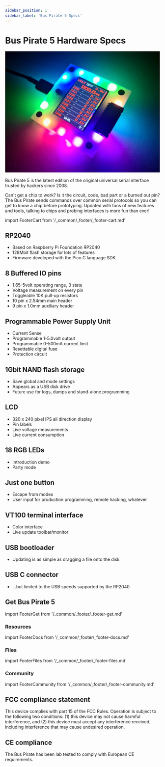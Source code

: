 ```yaml
---
sidebar_position: 1
sidebar_label: 'Bus Pirate 5 Specs'
---
```


# Bus Pirate 5 Hardware Specs

![](./img/bp5rev10/bp5rev10-cover-angle.jpg) 

Bus Pirate 5 is the latest edition of the original universal serial interface trusted by hackers since 2008. 

Can't get a chip to work? Is it the circuit, code, bad part or a burned out pin? The Bus Pirate sends commands over common serial protocols so you can get to know a chip before prototyping. Updated with tons of new features and tools, talking to chips and probing interfaces is more fun than ever!

import FooterCart from '/_common/_footer/_footer-cart.md' 

<FooterCart/>

## RP2040
- Based on Raspberry Pi Foundation RP2040
- 128Mbit flash storage for lots of features
- Firmware developed with the Pico C language SDK

## 8 Buffered IO pins
- 1.65-5volt operating range, 3 state
- Voltage measurement on every pin
- Toggleable 10K pull-up resistors
- 10 pin x 2.54mm main header
- 9 pin x 1.0mm auxiliary header

## Programmable Power Supply Unit
- Current Sense
- Programmable 1-5.0volt output
- Programmable 0-500mA current limit
- Resettable digital fuse
- Protection circuit

## 1Gbit NAND flash storage
- Save global and mode settings
- Appears as a USB disk drive
- Future use for logs, dumps and stand-alone programming

## LCD
- 320 x 240 pixel IPS all direction display
- Pin labels
- Live voltage measurements
- Live current consumption

## 18 RGB LEDs
- Introduction demo
- Party mode

## Just one button
- Escape from modes
- User input for production programming, remote hacking, whatever

## VT100 terminal interface
- Color interface
- Live update toolbar/monitor

## USB bootloader
- Updating is as simple as dragging a file onto the disk

## USB C connector
- ...but limited to the USB speeds supported by the RP2040

## Get Bus Pirate 5
import FooterGet from '/_common/_footer/_footer-get.md' 

<FooterGet/>

### Resources
import FooterDocs from '/_common/_footer/_footer-docs.md' 

<FooterDocs/>

### Files
import FooterFiles from '/_common/_footer/_footer-files.md'

<FooterFiles/>

### Community
import FooterCommunity from '/_common/_footer/_footer-community.md'

<FooterCommunity/>

## FCC compliance statement
This device complies with part 15 of the FCC Rules. Operation is subject to the following two conditions: (1) this device may not cause harmful interference, and (2) this device must accept any interference received, including interference that may cause undesired operation.

## CE compliance
The Bus Pirate has been lab tested to comply with European CE requirements.

